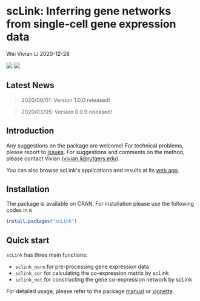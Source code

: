 scLink: Inferring gene networks from single-cell gene expression data
================
Wei Vivian Li
2020-12-28

<!-- README.md is generated from README.Rmd. Please edit that file -->
[![](https://www.r-pkg.org/badges/version/scLink?color=green)](https://cran.r-project.org/package=scLink) [![](http://cranlogs.r-pkg.org/badges/grand-total/scLink?color=green)](https://cran.r-project.org/package=scLink)

## Latest News

> 2020/06/01: Version 1.0.0 released!

> 2020/03/05: Version 0.0.9 released!

## Introduction

Any suggestions on the package are welcome! For technical problems, please report to [Issues](https://github.com/Vivianstats/scLink/issues). For suggestions and comments on the method, please contact Vivian (<vivian.li@rutgers.edu>).

You can also browse scLink's applications and results at its [web app](https://rutgersbiostat.shinyapps.io/sclink/).

## Installation

The package is available on CRAN. For installation please use the following codes in `R`

``` r
install.packages("scLink")
```

## Quick start

`scLink` has three main functions:

-   `sclink_norm` for pre-processing gene expression data
-   `sclink_cor` for calculating the co-expression matrix by scLink
-   `sclink_net` for constructing the gene co-expression network by scLink

For detailed usage, please refer to the package [manual](https://github.com/Vivianstats/scLink/blob/master/inst/docs/) or [vignette](https://github.com/Vivianstats/scLink/blob/master/vignettes/).
